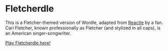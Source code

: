 # Fletcherdle

This is a Fletcher-themed version of Wordle, adapted from [Reactle](https://github.com/cwackerfuss/react-wordle) by a fan. Cari Fletcher, known professionally as Fletcher (and stylized in all caps), is an American singer-songwriter.

[Play Fletcherdle here!](https://www.fletcherdle.com)